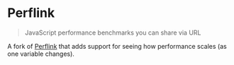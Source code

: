 # Perflink

> JavaScript performance benchmarks you can share via URL

A fork of [Perflink](https://github.com/perflink/perflink) that adds support for seeing how performance scales (as one variable changes).